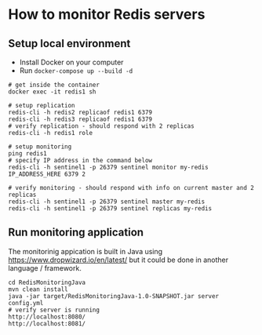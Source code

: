 # How to monitor Redis servers

## Setup local environment
* Install Docker on your computer
* Run `docker-compose up --build -d`

```
# get inside the container
docker exec -it redis1 sh

# setup replication
redis-cli -h redis2 replicaof redis1 6379
redis-cli -h redis3 replicaof redis1 6379
# verify replication - should respond with 2 replicas
redis-cli -h redis1 role

# setup monitoring
ping redis1
# specify IP address in the command below
redis-cli -h sentinel1 -p 26379 sentinel monitor my-redis IP_ADDRESS_HERE 6379 2

# verify monitoring - should respond with info on current master and 2 replicas
redis-cli -h sentinel1 -p 26379 sentinel master my-redis
redis-cli -h sentinel1 -p 26379 sentinel replicas my-redis
```

## Run monitoring application
The monitorinig appication is built in Java using https://www.dropwizard.io/en/latest/ but it could be done in another language / framework.  

```
cd RedisMonitoringJava
mvn clean install
java -jar target/RedisMonitoringJava-1.0-SNAPSHOT.jar server config.yml
# verify server is running
http://localhost:8080/
http://localhost:8081/
```